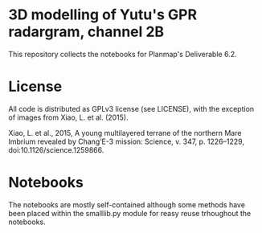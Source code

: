 # 3D modelling of Yutu's GPR radargram, channel 2B

This repository collects the notebooks for Planmap's Deliverable 6.2.

# License
All code is distributed as GPLv3 license (see LICENSE), with the exception of images from Xiao, L. et al. (2015). 


Xiao, L. et al., 2015, A young multilayered terrane of the northern Mare Imbrium revealed by Chang’E-3 mission: Science, v. 347, p. 1226–1229, doi:10.1126/science.1259866.


# Notebooks

The notebooks are mostly self-contained although some methods have been placed within the smalllib.py module for reasy reuse trhoughout the notebooks.
